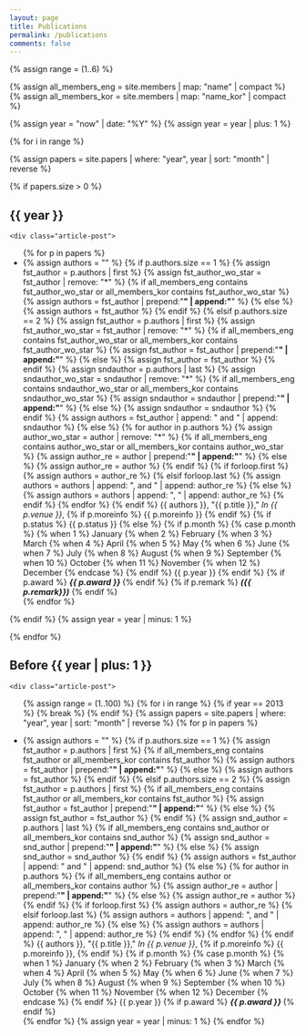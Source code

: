 ```yaml
---
layout: page
title: Publications
permalink: /publications
comments: false
---
```


{% assign range = (1..6) %}

{% assign all_members_eng = site.members | map: "name" | compact %}
{% assign all_members_kor = site.members | map: "name_kor" | compact %}

{% assign year = "now" | date: "%Y" %}
{% assign year = year | plus: 1 %}

{% for i in range %}
  <!-- {% if year == 2019 %} -->
  <!--   {% break %} -->
  <!-- {% endif %} -->

{% assign papers = site.papers | where: "year", year | sort: "month" | reverse %}

{% if papers.size > 0 %}
<section>
    <div class="section-title">
        <h2><span> {{ year }} </span></h2>
    </div>

    <div class="article-post">
<ul>
{% for p in papers %}
  <li>
    {% assign authors = "" %}
    {% if p.authors.size == 1 %}
      {% assign fst_author = p.authors | first %}
      {% assign fst_author_wo_star = fst_author | remove: "*" %}
      {% if all_members_eng contains fst_author_wo_star or all_members_kor contains fst_author_wo_star %}
        {% assign authors = fst_author | prepend:"<b>" | append:"</b>" %}
      {% else %}
        {% assign authors = fst_author %}
      {% endif %}
    {% elsif p.authors.size == 2 %}
      {% assign fst_author = p.authors | first %}
      {% assign fst_author_wo_star = fst_author | remove: "*" %}
      {% if all_members_eng contains fst_author_wo_star or all_members_kor contains fst_author_wo_star %}
        {% assign fst_author = fst_author | prepend:"<b>" | append:"</b>" %}
      {% else %}
        {% assign fst_author = fst_author %}
      {% endif %}
      {% assign sndauthor = p.authors | last %}
      {% assign sndauthor_wo_star = sndauthor | remove: "*" %}
      {% if all_members_eng contains sndauthor_wo_star or all_members_kor contains sndauthor_wo_star %}
        {% assign sndauthor = sndauthor | prepend:"<b>" | append:"</b>" %}
      {% else %}
        {% assign sndauthor = sndauthor %}
      {% endif %}
      {% assign authors = fst_author | append: " and " | append: sndauthor %}
    {% else %}
      {% for author in p.authors %}
        {% assign author_wo_star = author | remove: "*" %}
        {% if all_members_eng contains author_wo_star or all_members_kor contains author_wo_star %}
          {% assign author_re = author | prepend:"<b>" | append:"</b>" %}
        {% else %}
          {% assign author_re = author %}
        {% endif %}
        {% if forloop.first %}
          {% assign authors = author_re %}
        {% elsif forloop.last %}
          {% assign authors = authors | append: ", and " | append: author_re %}
        {% else %}
          {% assign authors = authors | append: ", " | append: author_re %}
        {% endif %}
      {% endfor %}
    {% endif %}
  {{ authors }}, "{{ p.title }}," <i> In {{ p.venue }}</i>,
  {% if p.moreinfo %}
    {{ p.moreinfo }}
  {% endif %}
  {% if p.status %}
    {{ p.status }}
  {% else %}
    {% if p.month %}
      {% case p.month %}
        {% when 1 %}
          January
        {% when 2 %}
          February
        {% when 3 %}
          March
        {% when 4 %}
          April
        {% when 5 %}
          May
        {% when 6 %}
          June
        {% when 7 %}
          July
        {% when 8 %}
          August
        {% when 9 %}
          September
        {% when 10 %}
          October
        {% when 11 %}
          November
        {% when 12 %}
          December
      {% endcase %}
    {% endif %}
    {{ p.year }}
  {% endif %}
  {% if p.award %} <b><i>{{ p.award }} </i></b> {% endif %}
  {% if p.remark %} <b><i>({{ p.remark}})</i></b> {% endif %}
  </li>
{% endfor %}
</ul>
</div>
</section>
{% endif %}
{% assign year = year | minus: 1 %}

{% endfor %} 

<section>
    <div class="section-title">
        <h2><span>Before {{ year | plus: 1 }}</span></h2>
    </div>

    <div class="article-post">
<ul>

{% assign range = (1..100) %}
{% for i in range %}
{% if year == 2013 %}
{% break %}
{% endif %}
{% assign papers = site.papers | where: "year", year | sort: "month" | reverse %}
{% for p in papers %}
  <li>
    {% assign authors = "" %}
    {% if p.authors.size == 1 %}
      {% assign fst_author = p.authors | first %}
      {% if all_members_eng contains fst_author or all_members_kor contains fst_author %}
        {% assign authors = fst_author | prepend:"<b>" | append:"</b>" %}
      {% else %}
        {% assign authors = fst_author %}
      {% endif %}
    {% elsif p.authors.size == 2 %}
      {% assign fst_author = p.authors | first %}
      {% if all_members_eng contains fst_author or all_members_kor contains fst_author %}
        {% assign fst_author = fst_author | prepend:"<b>" | append:"</b>" %}
      {% else %}
        {% assign fst_author = fst_author %}
      {% endif %}
      {% assign snd_author = p.authors | last %}
      {% if all_members_eng contains snd_author or all_members_kor contains snd_author %}
        {% assign snd_author = snd_author | prepend:"<b>" | append:"</b>" %}
      {% else %}
        {% assign snd_author = snd_author %}
      {% endif %}
      {% assign authors = fst_author | append: " and " | append: snd_author %}
    {% else %}
      {% for author in p.authors %}
        {% if all_members_eng contains author or all_members_kor contains author %}
          {% assign author_re = author | prepend:"<b>" | append:"</b>" %}
        {% else %}
          {% assign author_re = author %}
        {% endif %}
        {% if forloop.first %}
          {% assign authors = author_re %}
        {% elsif forloop.last %}
          {% assign authors = authors | append: ", and " | append: author_re %}
        {% else %}
          {% assign authors = authors | append: ", " | append: author_re %}
        {% endif %}
      {% endfor %}
    {% endif %}
  {{ authors }}, "{{ p.title }}," <i> In {{ p.venue }}</i>, 
  {% if p.moreinfo %}
    {{ p.moreinfo }},
  {% endif %}
  {% if p.month %}
    {% case p.month %}
      {% when 1 %}
        January
      {% when 2 %}
        February
      {% when 3 %}
        March
      {% when 4 %}
        April
      {% when 5 %}
        May
      {% when 6 %}
        June
      {% when 7 %}
        July
      {% when 8 %}
        August
      {% when 9 %}
        September
      {% when 10 %}
        October
      {% when 11 %}
        November
      {% when 12 %}
        December
    {% endcase %}
  {% endif %}
  {{ p.year }}
  {% if p.award %} <b><i>{{ p.award }} </i></b> {% endif %}
  </li>
{% endfor %}
{% assign year = year | minus: 1 %}
{% endfor %} 
</ul>
</div>
</section>
